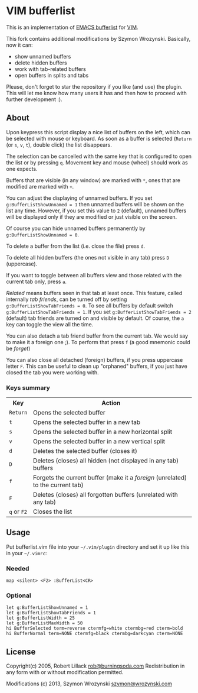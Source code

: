 VIM bufferlist
==============

This is an implementation of [EMACS bufferlist](http://github.com/rockpiper/emacs-bufferlist) for [VIM](http://www.vim.org).

This fork contains additional modifications by Szymon Wrozynski. Basically, now it can:

* show unnamed buffers
* delete hidden buffers
* work with tab-related buffers
* open buffers in splits and tabs

Please, don't forget to star the repository if you like (and use) the plugin.
This will let me know how many users it has and then how to proceed with further
development :).

About
-----

Upon keypress this script display a nice list of buffers on the left, which
can be selected with mouse or keyboard. As soon as a buffer is selected
(`Return` (or `s`, `v`, `t`), double click) the list disappears.

The selection can be cancelled with the same key that is configured to open
the list or by pressing `q`. Movement key and mouse (wheel) should work as
one expects.

Buffers that are visible (in any window) are marked with `*`, ones that are
modified are marked with `+`.

You can adjust the displaying of unnamed buffers. If you set
`g:BufferListShowUnnamed = 1` then unnamed buffers will be shown on the list
any time. However, if you set this value to `2` (default), unnamed buffers will
be displayed only if they are modified or just visible on the screen.

Of course you can hide unnamed buffers permanently by `g:BufferListShowUnnamed = 0`.

To delete a buffer from the list (i.e. close the file) press `d`.

To delete all hidden buffers (the ones not visible in any tab) press `D` (uppercase).

If you want to toggle between all buffers view and those related with the current
tab only, press `a`.

*Related* means buffers seen in that tab at least once. This feature, called internally
*tab friends*, can be turned off by setting `g:BufferListShowTabFriends = 0`.
To see all buffers by default switch `g:BufferListShowTabFriends = 1`.
If you set `g:BufferListShowTabFriends = 2` (default) tab friends are turned on and
visible by default. Of course, the `a` key can toggle the view all the time.

You can also detach a tab friend buffer from the current tab. We would say
to make it a foreign one ;). To perform that press `f` (a good mnemonic could be *forget*)

You can also close all detached (foreign) buffers, if you press uppercase letter `F`.
This can be useful to clean up "orphaned" buffers, if you just have closed the tab
you were working with.

### Keys summary ###

<table>
<tr>
<th>Key</th>
<th>Action</th>
</tr>
<tr>
<td><code>Return</code></td>
<td>Opens the selected buffer</td>
</tr>
<tr>
<td><code>t</code></td>
<td>Opens the selected buffer in a new tab</td>
</tr>
<tr>
<td><code>s</code></td>
<td>Opens the selected buffer in a new horizontal split</td>
</tr>
<tr>
<td><code>v</code></td>
<td>Opens the selected buffer in a new vertical split</td>
</tr>
<tr>
<td><code>d</code></td>
<td>Deletes the selected buffer (closes it)</td>
</tr>
<tr>
<td><code>D</code></td>
<td>Deletes (closes) all hidden (not displayed in any tab) buffers</td>
</tr>
<tr>
<td><code>f</code></td>
<td>Forgets the current buffer (make it a <em>foreign</em> (unrelated) to the current tab)</td>
</tr>
<tr>
<td><code>F</code></td>
<td>Deletes (closes) all forgotten buffers (unrelated with any tab)</td>
</tr>
<tr>
<td><code>q</code> or <code>F2</code></td>
<td>Closes the list</td>
</tr>
</table>

Usage
-----

Put bufferlist.vim file into your `~/.vim/plugin` directory and set it up
like this in your `~/.vimrc`:

### Needed

    map <silent> <F2> :BufferList<CR>

### Optional

    let g:BufferListShowUnnamed = 1
    let g:BufferListShowTabFriends = 1
    let g:BufferListWidth = 25
    let g:BufferListMaxWidth = 50
    hi BufferSelected term=reverse ctermfg=white ctermbg=red cterm=bold
    hi BufferNormal term=NONE ctermfg=black ctermbg=darkcyan cterm=NONE

License
-------

Copyright(c) 2005, Robert Lillack <rob@burningsoda.com>
Redistribution in any form with or without modification permitted.

Modifications (c) 2013, Szymon Wrozynski <szymon@wrozynski.com>
